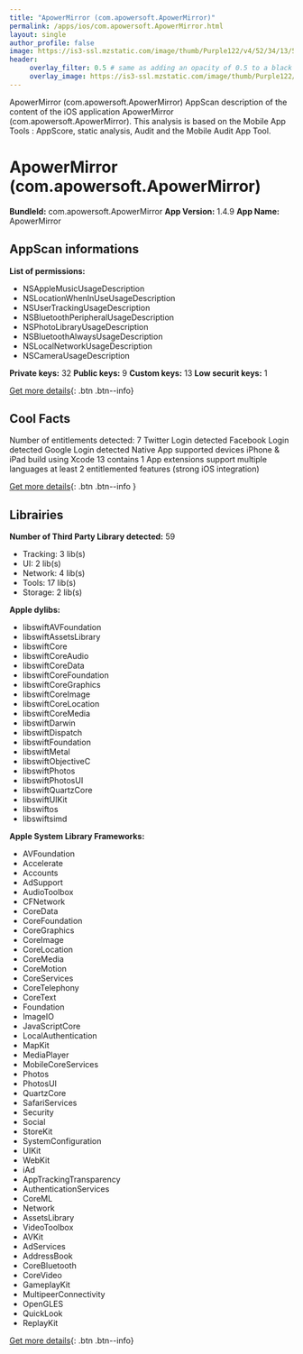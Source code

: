 ```yaml
---
title: "ApowerMirror (com.apowersoft.ApowerMirror)"
permalink: /apps/ios/com.apowersoft.ApowerMirror.html
layout: single
author_profile: false
image: https://is3-ssl.mzstatic.com/image/thumb/Purple122/v4/52/34/13/523413c7-eff5-9663-4be2-32f03ceaf522/AppIcon-0-0-1x_U007emarketing-0-0-0-7-0-0-sRGB-0-0-0-GLES2_U002c0-512MB-85-220-0-0.png/512x512bb.jpg
header: 
     overlay_filter: 0.5 # same as adding an opacity of 0.5 to a black background
     overlay_image: https://is3-ssl.mzstatic.com/image/thumb/Purple122/v4/52/34/13/523413c7-eff5-9663-4be2-32f03ceaf522/AppIcon-0-0-1x_U007emarketing-0-0-0-7-0-0-sRGB-0-0-0-GLES2_U002c0-512MB-85-220-0-0.png/512x512bb.jpg
---
```

ApowerMirror (com.apowersoft.ApowerMirror) AppScan description of the content of the iOS application ApowerMirror (com.apowersoft.ApowerMirror). This analysis is based on the Mobile App Tools : AppScore, static analysis, Audit and the Mobile Audit App Tool.

# ApowerMirror (com.apowersoft.ApowerMirror)

**BundleId:** com.apowersoft.ApowerMirror
**App Version:** 1.4.9
**App Name:** ApowerMirror


## AppScan informations 

**List of permissions:** 
- NSAppleMusicUsageDescription
- NSLocationWhenInUseUsageDescription
- NSUserTrackingUsageDescription
- NSBluetoothPeripheralUsageDescription
- NSPhotoLibraryUsageDescription
- NSBluetoothAlwaysUsageDescription
- NSLocalNetworkUsageDescription
- NSCameraUsageDescription
  
  
**Private keys:** 32
**Public keys:** 9
**Custom keys:** 13
**Low securit keys:** 1
  
[Get more details](/pricing.html){: .btn .btn--info}

## Cool Facts

Number of entitlements detected: 7
Twitter Login detected
Facebook Login detected
Google Login detected
Native App
supported devices iPhone & iPad
build using Xcode 13
contains 1 App extensions
support multiple languages
at least 2 entitlemented features (strong iOS integration)
  
[Get more details](/pricing.html){: .btn .btn--info }

## Librairies 
**Number of Third Party Library detected:** 59
- Tracking: 3 lib(s)
- UI: 2 lib(s)
- Network: 4 lib(s)
- Tools: 17 lib(s)
- Storage: 2 lib(s)


**Apple dylibs:**
- libswiftAVFoundation
- libswiftAssetsLibrary
- libswiftCore
- libswiftCoreAudio
- libswiftCoreData
- libswiftCoreFoundation
- libswiftCoreGraphics
- libswiftCoreImage
- libswiftCoreLocation
- libswiftCoreMedia
- libswiftDarwin
- libswiftDispatch
- libswiftFoundation
- libswiftMetal
- libswiftObjectiveC
- libswiftPhotos
- libswiftPhotosUI
- libswiftQuartzCore
- libswiftUIKit
- libswiftos
- libswiftsimd


**Apple System Library Frameworks:**
- AVFoundation
- Accelerate
- Accounts
- AdSupport
- AudioToolbox
- CFNetwork
- CoreData
- CoreFoundation
- CoreGraphics
- CoreImage
- CoreLocation
- CoreMedia
- CoreMotion
- CoreServices
- CoreTelephony
- CoreText
- Foundation
- ImageIO
- JavaScriptCore
- LocalAuthentication
- MapKit
- MediaPlayer
- MobileCoreServices
- Photos
- PhotosUI
- QuartzCore
- SafariServices
- Security
- Social
- StoreKit
- SystemConfiguration
- UIKit
- WebKit
- iAd
- AppTrackingTransparency
- AuthenticationServices
- CoreML
- Network
- AssetsLibrary
- VideoToolbox
- AVKit
- AdServices
- AddressBook
- CoreBluetooth
- CoreVideo
- GameplayKit
- MultipeerConnectivity
- OpenGLES
- QuickLook
- ReplayKit


  
[Get more details](/pricing.html){: .btn .btn--info}


